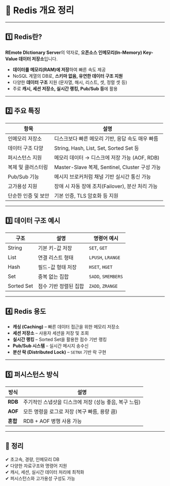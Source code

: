 # 📄 Redis 개요 정리

---

## 1️⃣ Redis란?

**REmote DIctionary Server**의 약자로, **오픈소스 인메모리(In-Memory) Key-Value 데이터 저장소**입니다.  

- **데이터를 메모리(RAM)에 저장**하여 빠른 속도 제공  
- NoSQL 계열의 DB로, **스키마 없음, 유연한 데이터 구조 지원**
- 다양한 **데이터 구조** 지원 (문자열, 해시, 리스트, 셋, 정렬 셋 등)
- 주로 **캐시, 세션 저장소, 실시간 랭킹, Pub/Sub 등**에 활용

---

## 2️⃣ 주요 특징

| 항목 | 설명 |
|------|------|
| 인메모리 저장소 | 디스크보다 빠른 메모리 기반, 응답 속도 매우 빠름 |
| 데이터 구조 다양 | String, Hash, List, Set, Sorted Set 등 |
| 퍼시스턴스 지원 | 메모리 데이터 → 디스크에 저장 가능 (AOF, RDB) |
| 복제 및 클러스터링 | Master-Slave 복제, Sentinel, Cluster 구성 가능 |
| Pub/Sub 기능 | 메시지 브로커처럼 채널 기반 실시간 통신 가능 |
| 고가용성 지원 | 장애 시 자동 장애 조치(Failover), 분산 처리 가능 |
| 단순한 인증 및 보안 | 기본 인증, TLS 암호화 등 지원 |

---

## 3️⃣ 데이터 구조 예시

| 구조 | 설명 | 명령어 예시 |
|------|------|-------------|
| String | 기본 키-값 저장 | `SET`, `GET` |
| List | 연결 리스트 형태 | `LPUSH`, `LRANGE` |
| Hash | 필드-값 형태 저장 | `HSET`, `HGET` |
| Set | 중복 없는 집합 | `SADD`, `SMEMBERS` |
| Sorted Set | 점수 기반 정렬된 집합 | `ZADD`, `ZRANGE` |

---

## 4️⃣ Redis 용도

- **캐싱 (Caching)** – 빠른 데이터 접근을 위한 메모리 저장소  
- **세션 저장소** – 사용자 세션을 저장 및 조회  
- **실시간 랭킹** – Sorted Set을 활용한 점수 기반 랭킹  
- **Pub/Sub 시스템** – 실시간 메시지 송수신  
- **분산 락 (Distributed Lock)** – `SETNX` 기반 락 구현  

---

## 5️⃣ 퍼시스턴스 방식

| 방식 | 설명 |
|------|------|
| **RDB** | 주기적인 스냅샷을 디스크에 저장 (성능 좋음, 복구 느림) |
| **AOF** | 모든 명령을 로그로 저장 (복구 빠름, 용량 큼) |
| **혼합** | RDB + AOF 병행 사용 가능 |

---

## 🎯 정리

✔ 초고속, 경량, 인메모리 DB  
✔ 다양한 자료구조와 명령어 지원  
✔ 캐시, 세션, 실시간 데이터 처리에 최적화  
✔ 퍼시스턴스와 고가용성 구성도 가능  
